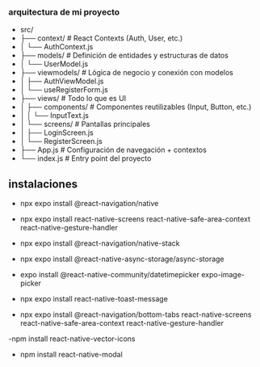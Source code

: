 ### arquitectura de mi proyecto 

- src/
- ├── context/              # React Contexts (Auth, User, etc.)
- │   └── AuthContext.js
- ├── models/               # Definición de entidades y estructuras de datos
- │   └── UserModel.js
- ├── viewmodels/           # Lógica de negocio y conexión con modelos
- │   ├── AuthViewModel.js
- │   └── useRegisterForm.js
- ├── views/                # Todo lo que es UI
- │   ├── components/       # Componentes reutilizables (Input, Button, etc.)
- │   │   └── InputText.js
- │   └── screens/          # Pantallas principales
- │       ├── LoginScreen.js
- │       └── RegisterScreen.js
- ├── App.js                # Configuración de navegación + contextos
- └── index.js              # Entry point del proyecto

## instalaciones 
- npx expo install @react-navigation/native
- npx expo install react-native-screens react-native-safe-area-context react-native-gesture-handler
- npx expo install @react-navigation/native-stack
- npx expo install @react-native-async-storage/async-storage
- expo install @react-native-community/datetimepicker expo-image-picker
- npx expo install react-native-toast-message

- npx expo install @react-navigation/bottom-tabs react-native-screens react-native-safe-area-context react-native-gesture-handler


-npm install react-native-vector-icons
- npm install react-native-modal
